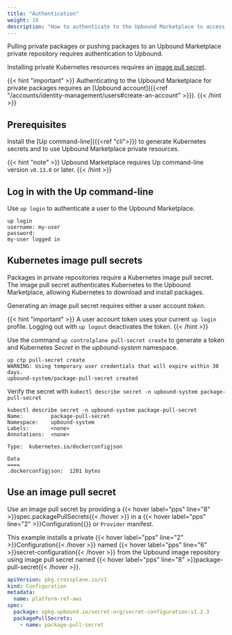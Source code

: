 ```yaml
---
title: "Authentication"
weight: 10
description: "How to authenticate to the Upbound Marketplace to access private packages."
---
```


Pulling private packages or pushing packages to an Upbound Marketplace private repository requires authentication to Upbound.

Installing private Kubernetes resources requires an [image pull secret](https://kubernetes.io/docs/tasks/configure-pod-container/pull-image-private-registry/#registry-secret-existing-credentials).

{{< hint "important" >}}
Authenticating to the Upbound Marketplace for private packages requires an [Upbound account]({{<ref "/accounts/identity-management/users#create-an-account" >}}).
{{< /hint >}}

## Prerequisites
Install the [Up command-line]({{<ref "cli">}}) to generate Kubernetes secrets and to use Upbound Marketplace private resources.

{{< hint "note" >}}
Upbound Marketplace requires Up command-line version `v0.13.0` or later.
{{< /hint >}}

## Log in with the Up command-line

Use `up login` to authenticate a user to the Upbound Marketplace.

```shell
up login
username: my-user
password:
my-user logged in
```

## Kubernetes image pull secrets

Packages in private repositories require a Kubernetes image pull secret.
The image pull secret authenticates Kubernetes to the Upbound Marketplace, allowing Kubernetes to download and install packages.

Generating an image pull secret requires either a user account _token_.

{{< hint "important" >}}
A user account token uses your current `up login` profile.
Logging out with `up logout` deactivates the token.
{{< /hint >}}

Use the command `up controlplane pull-secret create` to generate a token and Kubernetes _Secret_ in the _upbound-system_ namespace.

```shell
up ctp pull-secret create
WARNING: Using temporary user credentials that will expire within 30 days.
upbound-system/package-pull-secret created
```
Verify the secret with `kubectl describe secret -n upbound-system package-pull-secret`

```shell
kubectl describe secret -n upbound-system package-pull-secret
Name:         package-pull-secret
Namespace:    upbound-system
Labels:       <none>
Annotations:  <none>

Type:  kubernetes.io/dockerconfigjson

Data
====
.dockerconfigjson:  1201 bytes
```

## Use an image pull secret

Use an image pull secret by providing a {{< hover label="pps" line="8" >}}spec.packagePullSecrets{{< /hover >}} in a {{< hover label="pps" line="2" >}}Configuration{{</hover>}} or `Provider` manifest.

This example installs a private {{< hover label="pps" line="2" >}}Configuration{{< /hover >}} named {{< hover label="pps" line="6" >}}secret-configuration{{< /hover >}} from the Upbound image repository using image pull secret named {{< hover label="pps" line="8" >}}package-pull-secret{{< /hover >}}.
```yaml {label="pps",copy-line="all"}
apiVersion: pkg.crossplane.io/v1
kind: Configuration
metadata:
  name: platform-ref-aws
spec:
  package: xpkg.upbound.io/secret-org/secret-configuration:v1.2.3
  packagePullSecrets:
    - name: package-pull-secret
```
